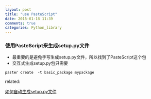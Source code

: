```yaml
---
layout: post
title: "use PasteScript"
date: 2015-01-18 11:39
comments: true
categories: Python_library
---
```

### 使用PasteScript来生成setup.py文件

* 最重要的是避免手写生成setup.py文件，所以找到了PasteScript这个包
* 交互式生成setup.py包只需要
```
paster create  -t basic_package mypackage
```


related:

[如何自动生成setup.py文件](http://blog.csdn.net/jianhong1990/article/details/7951606)